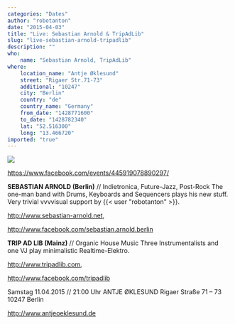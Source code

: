```yaml
---
categories: "Dates"
author: "robotanton"
date: "2015-04-03"
title: "Live: Sebastian Arnold & TripAdLib"
slug: "live-sebastian-arnold-tripadlib"
description: ""
who: 
    name: "Sebastian Arnold, TripAdLib"
where: 
    location_name: "Antje Øklesund"
    street: "Rigaer Str.71-73"
    additional: "10247"
    city: "Berlin"
    country: "de"
    country_name: "Germany"
    from_date: "1428771600"
    to_date: "1428782340"
    lat: "52.516300"
    long: "13.466720"
imported: "true"
---
```



![](SebastianArnold_11Apr.jpg)

<https://www.facebook.com/events/445919078890297/>

**SEBASTIAN ARNOLD (Berlin)** // Indietronica, Future-Jazz, Post-Rock
The one-man band with Drums, Keyboards and Sequencers plays his new stuff.
Very trivial vvvvisual support by {{< user "robotanton" >}}.

<http://www.sebastian-arnold.net>,

<http://www.facebook.com/sebastian.arnold.berlin>

**TRIP AD LIB (Mainz)** // Organic House Music
Three Instrumentalists and one VJ play minimalistic Realtime-Elektro.

<http://www.tripadlib.com>,

<http://www.facebook.com/tripadlib>

Samstag 11.04.2015 // 21:00 Uhr
ANTJE ØKLESUND
Rigaer Straße 71 – 73
10247 Berlin

<http://www.antjeoeklesund.de>